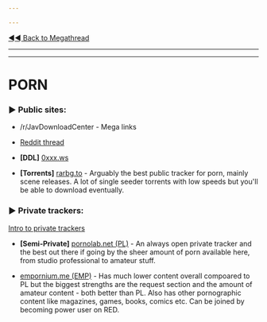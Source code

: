 ---
---
[◄◄ Back to Megathread](https://www.reddit.com/r/Piracy/wiki/megathread)

---
---

# PORN

### ► **Public sites**:

 * /r/JavDownloadCenter - Mega links
 * [Reddit thread](https://www.reddit.com/r/Piracy/comments/fc126u/new_porn_streaming_websites/)
 * **[DDL]** [0xxx.ws](https://0xxx.ws/)
 * **[Torrents]** [rarbg.to](https://rarbg.to/) - Arguably the best public tracker for porn, mainly scene releases. A lot of single seeder torrents with low speeds but you'll be able to download eventually. 

### ► **Private trackers**:

[Intro to private trackers](https://www.reddit.com/r/Piracy/wiki/private_trackers)

 * **[Semi-Private]** [pornolab.net (PL)](https://pornolab.net/) - An always open private tracker and the best out there if going by the sheer amount of porn available here, from studio professional to amateur stuff. 

 * [empornium.me (EMP)](https://empornium.me/) - Has much lower content overall compoared to PL but the biggest strengths are the request section and the amount of amateur content - both better than PL. Also has other pornographic content like magazines, games, books, comics etc. Can be joined by becoming power user on RED.

&nbsp;
